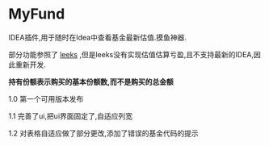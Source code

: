 # MyFund

IDEA插件,用于随时在Idea中查看基金最新估值.摸鱼神器.

部分功能参照了 [leeks](https://github.com/chris-tao/leeks) ,但是leeks没有实现估值估算亏盈,且不支持最新的IDEA,因此重新开发.

**持有份额表示购买的基本份额数,而不是购买的总金额**

1.0 第一个可用版本发布

1.1 完善了ui,把ui界面固定了,自适应列宽

1.2 对表格自适应做了部分更改,添加了错误的基金代码的提示
